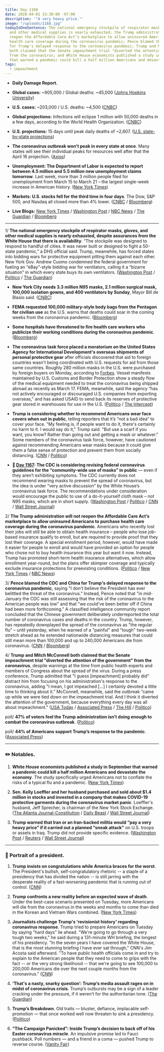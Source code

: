 ```yaml
---
title: Day 1168
date: 2020-04-01 15:30:00 -07:00
description: '"A very heavy price."'
image: "/uploads/1168.jpg"
todayInOneSentence: The national emergency stockpile of respirator masks, gloves,
  and other medical supplies is nearly exhausted; the Trump administration will not
  reopen the Affordable Care Act’s marketplace to allow uninsured Americans to purchase
  health care coverage during the coronavirus pandemic; Pence blamed the CDC and China
  for Trump's delayed response to the coronavirus pandemic; Trump and Mitch McConnell
  both claimed that the Senate impeachment trial "diverted the attention of the government"
  from the coronavirus; and White House economists published a study in September
  that warned a pandemic could kill a half million Americans and devastate the economy.
tags:
  - impeachment
---
```


* **Daily Damage Report.**

* **Global cases:** \~905,000 / Global deaths: \~45,000 ([Johns Hopkins University](https://coronavirus.jhu.edu/map.html))

* **U.S. cases:** \~203,000 / U.S. deaths: \~4,500 ([CNBC](https://www.cnbc.com/2020/04/01/us-coronavirus-cases-top-200000-as-virus-spreads-and-testing-ramps-up.html))

* **Global projections:** Infections will eclipse 1 million with 50,000 deaths in a few days, according to the World Health Organization. ([CNBC](https://www.cnbc.com/2020/04/01/global-coronavirus-cases-will-hit-1-million-and-50000-deaths-in-a-few-days-who-officials-say.html))

* **U.S. projections:** 15 days until peak daily deaths of \~2,607. ([U.S. state-by-state projections](https://covid19.healthdata.org/projections))

* **The coronavirus outbreak won't peak in every state at once**. Many states will see their individual peaks for resources well after that the April 16 projection. ([Axios](https://www.axios.com/coronavirus-states-peak-hospitals-53274e0e-69b8-4dc7-b069-fb27955c559a.html))

* **Unemployment: The Department of Labor is expected to report between 4.5 million and 5.5 million new unemployment claims tomorrow**. Last week, more than 3 million people filed for unemployment from March 15 to March 21 – the largest single-week increase in American history. ([New York Times](https://www.nytimes.com/interactive/2020/04/01/upshot/coronavirus-jobless-claims-forecast-predictions.html))

* **Markets: U.S. stocks fell for the third time in four days**. The Dow, S&P 500, and Nasdaq all closed more than 4% lower. ([CNBC](https://www.cnbc.com/2020/03/31/stock-market-futures-open-to-close-news.html) / [Bloomberg](https://www.bloomberg.com/news/articles/2020-03-31/asia-stocks-to-start-new-quarter-mixed-yen-gains-markets-wrap?srnd=premium&sref=MIBMEEoj))

* **Live Blogs:** [New York Times](https://www.nytimes.com/2020/04/01/world/coronavirus-news.html?action=click&module=Spotlight&pgtype=Homepage) / [Washington Post](https://www.washingtonpost.com/world/2020/04/01/coronavirus-latest-news/) / [NBC News](https://www.nbcnews.com/health/health-news/live-blog/2020-04-01-coronavirus-news-n1173686) / [The Guardian](https://www.theguardian.com/us-news/live/2020/apr/01/us-coronavirus-news-donald-trump-white-house-live-latest) / [Bloomberg](https://www.bloomberg.com/news/articles/2020-03-31/trump-sees-painful-two-weeks-n-y-tops-hubei-virus-update?srnd=premium&sref=MIBMEEoj) 

---

1/ **The national emergency stockpile of respirator masks, gloves, and other medical supplies is nearly exhausted, despite assurances from the White House that there is availability**. “The stockpile was designed to respond to handful of cities. It was never built or designed to fight a 50-state pandemic,” a DHS official said. Trump, meanwhile, has forced states into bidding wars for protective equipment pitting them against each other. New York Gov. Andrew Cuomo condemned the federal government for fueling an “eBay”-style bidding war for ventilators, calling it a “bizarre situation” in which every state buys its own ventilators. ([Washington Post](https://www.washingtonpost.com/national/coronavirus-protective-gear-stockpile-depleted/2020/04/01/44d6592a-741f-11ea-ae50-7148009252e3_story.html) / [Politico](https://www.politico.com/news/2020/04/01/lawmakers-desperate-hunt-supplies-health-workers-157883) / [The Guardian](https://www.theguardian.com/us-news/2020/mar/31/new-york-andrew-cuomo-coronavirus-ventilators))

* **New York City needs 3.3 million N95 masks, 2.1 million surgical mask, 100,000 isolation gowns, and 400 ventilators by Sunday**, Mayor Bill de Blasio said. ([CNBC](https://www.cnbc.com/2020/04/01/new-york-city-needs-3point3-million-n95-masks-and-400-ventilators-by-sunday-mayor-de-blasio-says.html))

* **FEMA requested 100,000 military-style body bags from the Pentagon for civilian use** as the U.S. warns that deaths could soar in the coming weeks from the coronavirus pandemic. ([Bloomberg](https://www.bloomberg.com/news/articles/2020-04-01/pentagon-seeking-100-000-body-bags-for-civilians-in-virus-crisis?srnd=premium&sref=MIBMEEoj))

* **Some hospitals have threatened to fire health care workers who publicize their working conditions during the coronavirus pandemic**. ([Bloomberg](https://www.bloomberg.com/news/articles/2020-03-31/hospitals-tell-doctors-they-ll-be-fired-if-they-talk-to-press))

* **The coronavirus task force placed a moratorium on the United States Agency for International Development's overseas shipments of personal protective gear** after officials discovered that aid to foreign countries wasn't being coordinated with U.S. requests for aid from those same countries. Roughly 280 million masks in the U.S. were purchased by foreign buyers on Monday, according to [Forbes](https://www.forbes.com/sites/daviddisalvo/2020/03/30/i-spent-a-day-in-the-coronavirus-driven-feeding-frenzy-of-n95-mask-sellers-and-buyers-and-this-is-what-i-learned/#5421221356d4). Vessel manifests maintained by U.S. Customs and Border Protection show a steady flow of the medical equipment needed to treat the coronavirus being shipped abroad as recently as March 17. FEMA, meanwhile, said the agency “has not actively encouraged or discouraged U.S. companies from exporting overseas," and has asked USAID to send back its reserves of protective gear stored in warehouses for use in the U.S. ([Politico](https://www.politico.com/news/2020/03/31/pence-task-force-coronavirus-aid-157806) / [The Intercept](https://theintercept.com/2020/04/01/coronavirus-medical-supplies-export/))

* **Trump is considering whether to recommend Americans wear face covers when out in public**, telling reporters that it’s “not a bad idea” to cover your face. "My feeling is, if people want to do it, there's certainly no harm to it. I would say do it," Trump said. "But use a scarf if you want, you know? Rather than going out and getting a mask or whatever." Some members of the coronavirus task force, however, have cautioned against recommending Americans wear masks because it could give them a false sense of protection and prevent them from socially distancing. ([CNN](https://www.cnn.com/2020/04/01/politics/trump-coronavirus-masks/index.html) / [Politico](https://www.politico.com/news/2020/04/01/trump-face-masks-coronavirus-pat-toomey-159485))

* **📌 [Day 1167](https://whatthefuckjusthappenedtoday.com/2020/03/31/day-1167/#2-the-cdc-is-considering-revising-fe): The CDC is considering revising federal coronavirus guidelines for the “community-wide use of masks” in public** — even if they aren’t exhibiting symptoms. The CDC currently does not recommend wearing masks to prevent the spread of coronavirus, but the idea is under “very active discussion” by the White House’s coronavirus task force. The recommendations under consideration would encourage the public to use of a do-it-yourself cloth mask – not N95 masks, which are in short supply. ([Washington Post](https://www.washingtonpost.com/health/cdc-considering-recommending-general-public-wear-face-coverings-in-public/2020/03/30/6a3e495c-7280-11ea-87da-77a8136c1a6d_story.html) / [Politico](https://www.politico.com/news/2020/03/31/fauci-mask-recommendation-coronavirus-157476) / [CNN](https://www.cnn.com/2020/03/31/politics/public-wearing-masks-coronavirus-anthony-fauci-cnntv/index.html) / [Wall Street Journal](https://www.wsj.com/articles/u-s-reviews-guidance-on-masks-to-fight-coronavirus-as-europe-embraces-their-use-11585676543?mod=hp_lead_pos2))

2/ **The Trump administration will not reopen the Affordable Care Act’s marketplace to allow uninsured Americans to purchase health care coverage during the coronavirus pandemic**. Americans who recently lost their jobs will still be able to obtain health insurance – people who lose job-based insurance qualify to enroll, but are required to provide proof that they lost their coverage. A special enrollment period, however, would have made it easier for people to enroll and would have provided an option for people who chose not to buy health insurance this year but want it now. Instead, Trump has promoted short-term health insurance alternatives, which allow enrollment year-round, but the plans offer skimpier coverage and typically exclude insurance protections for preexisting conditions. ([Politico](https://www.politico.com/news/2020/03/31/trump-obamacare-coronavirus-157788) / [New York Times](https://www.nytimes.com/2020/04/01/upshot/obamacare-markets-coronavirus-trump.html) / [NBC News](https://www.nbcnews.com/politics/white-house/trump-admin-will-not-reopen-obamacare-exchanges-during-coronavirus-pandemic-n1173871))

3/ **Pence blamed the CDC and China for Trump's delayed response to the coronavirus pandemic**, saying "I don't believe the President has ever belittled the threat of the coronavirus." Instead, Pence noted that "in mid-January the CDC was still assessing that the risk of the coronavirus to the American people was low" and that "we could've been better off if China had been more forthcoming." A classified intelligence community report concluded that the Chinese government deliberately underreported the total number of coronavirus cases and deaths in the country. Trump, however, has repeatedly downplayed the spread of the coronavirus as "the regular flu" – until yesterday, when he warned of a "painful" and "tough" two-week stretch ahead as he extended nationwide distancing measures that could still mean more than 100,000 and up to 240,000 Americans die from coronavirus. ([CNN](https://www.cnn.com/2020/04/01/politics/mike-pence-coronavirus/index.html) / [Bloomberg](https://www.bloomberg.com/news/articles/2020-04-01/china-concealed-extent-of-virus-outbreak-u-s-intelligence-says?sref=MIBMEEoj))

4/ **Trump and Mitch McConnell both claimed that the Senate impeachment trial "diverted the attention of the government" from the coronavirus**, despite warnings at the time from public health experts and members of Congress about the spread of the virus. During a press conference, Trump admitted that "I guess \[impeachment\] probably did" distract him from focusing on his administration's response to the coronavirus, adding "I mean, I got impeached \[...\] I certainly devoted a little time to thinking about it." McConnell, meanwhile, said the outbreak “came up while we were tied down on the impeachment trial. And I think it diverted the attention of the government, because everything every day was all about impeachment." ([USA Today](https://www.usatoday.com/story/news/politics/2020/03/31/coronavirus-trump-says-impeachment-distracted-him-coronavirus/5100694002/) / [Associated Press](https://apnews.com/305cc7ad65f6e080523a32e79edae97f) / [The Hill](https://thehill.com/homenews/senate/490335-mcconnell-impeachment-distracted-government-from-coronavirus-threat) / [Politico](https://www.politico.com/news/2020/03/31/mcconnell-pelosi-draw-coronavirus-battle-lines-157137))

poll/ **47% of voters feel the Trump administration isn’t doing enough to combat the coronavirus outbreak**. ([Politico](https://www.politico.com/news/2020/04/01/poll-trump-coronavirus-bounce-fizzles-158406))

poll/ **44% of Americans support Trump’s response to the pandemic**. ([Associated Press](https://apnews.com/1a7c1f7f226c6d04fa7ca380998a7e9a))

---

### ✏️ Notables.

1. **White House economists published a study in September that warned a pandemic could kill a half million Americans and devastate the economy**. The study specifically urged Americans not to conflate the risks of a typical flu and a pandemic. ([New York Times](https://www.nytimes.com/2020/03/31/business/coronavirus-economy-trump.html))

2. **Sen. Kelly Loeffler and her husband purchased and sold about $1.4 million in stocks and invested in a company that makes COVID-19 protective garments during the coronavirus market panic**. Loeffler's husband, Jeff Sprecher, is chairman of the New York Stock Exchange. ([The Atlanta Journal-Constitution](https://www.ajc.com/news/state--regional-govt--politics/loeffler-reports-more-stock-sales-denies-wrongdoing/YFPDT3pChO873nuzNKa44K/) / [Daily Beast](https://www.thedailybeast.com/sen-loeffler-invested-in-firm-which-makes-protective-medical-garments-says-report) / [Wall Street Journal](https://www.wsj.com/articles/senator-reports-1-4-million-in-stock-trades-during-coronavirus-panic-11585710022))

3. **Trump warned that Iran or an Iran-backed militia would “pay a very heavy price” if it carried out a planned “sneak attack”** on U.S. troops or assets in Iraq. Trump did not provide specific evidence. ([Washington Post](https://www.washingtonpost.com/politics/trump-says-iran-or-its-proxies-planning-a-sneak-attack-warns-of-a-heavy-price/2020/04/01/e598f1ac-743c-11ea-87da-77a8136c1a6d_story.html) / [Reuters](https://www.reuters.com/article/us-iraq-security-trump/trump-warns-iran-against-possible-sneak-attack-on-us-in-iraq-idUSKBN21J6FJ) / [Wall Street Journal](https://www.wsj.com/articles/trump-accuses-iran-or-its-proxies-of-planning-attack-on-u-s-troops-in-iraq-11585763334))

---

### 👑  Portrait of a president.

1. **Trump insists on congratulations while America braces for the worst**. The President's bullish, self-congratulatory rhetoric -- a staple of a presidency that has divided the nation -- is still jarring with the desperate reality of a fast-worsening pandemic that is running out of control. ([CNN](https://www.cnn.com/2020/03/31/politics/donald-trump-coronavirus-politics-2020-election/))

2. **Trump confronts a new reality before an expected wave of death**. Under the best-case scenario presented on Tuesday, more Americans will die from the coronavirus in the weeks and months to come than died in the Korean and Vietnam Wars combined. ([New York Times](https://www.nytimes.com/2020/04/01/us/politics/coronavirus-trump.html))

3. **Journalists challenge Trump's 'revisionist history' regarding coronavirus response**. Trump tried to prepare Americans on Tuesday by saying "hard days" lie ahead. "We're going to go through a very tough two weeks," he said during a 131-minute WH briefing, the longest of his presidency. "In the seven years I have covered the White House, that is the most stunning briefing I have ever sat through," CNN's Jim Acosta said afterward. "To have public health officials come in and try to explain to the American people that they need to come to grips with the fact -- or the very strong likelihood -- that we're going to see 100,000 to 200,000 Americans die over the next couple months from the coronavirus." ([CNN](https://www.cnn.com/2020/03/31/media/donald-trump-coronavirus-response-reliable-sources/index.html))

4. **‘That's a nasty, snarky question’: Trump’s media assault rages on in midst of coronavirus crisis**. Trump’s outbursts may be a sign of a leader cracking under the pressure, if it weren’t for the authoritarian tone. ([The Guardian](https://www.theguardian.com/world/2020/apr/01/us-coronavirus-outbreak-donald-trump-media-latest))

5. **Trump’s Breakdown**. Old traits — bluster, defiance, implacable self-promotion — that once worked well now threaten to sink a presidency. ([Politico](https://www.politico.com/news/magazine/2020/04/01/trump-breakdown-threaten-sink-presidency-158321))

6. **“The Campaign Panicked”: Inside Trump’s decision to back off of his Easter coronavirus miracle**. An impulsive promise led to Fauci pushback. Poll numbers — and a friend in a coma — pushed Trump to reverse course. ([Vanity Fair](https://www.vanityfair.com/news/2020/04/inside-trumps-decision-to-back-off-of-his-easter-coronavirus-miracle))